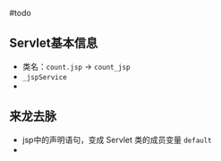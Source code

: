 #todo

## Servlet基本信息

- 类名：`count.jsp` -> `count_jsp`
- `_jspService`
- 


## 来龙去脉

- jsp中的声明语句，变成 Servlet 类的成员变量 `default`
- 